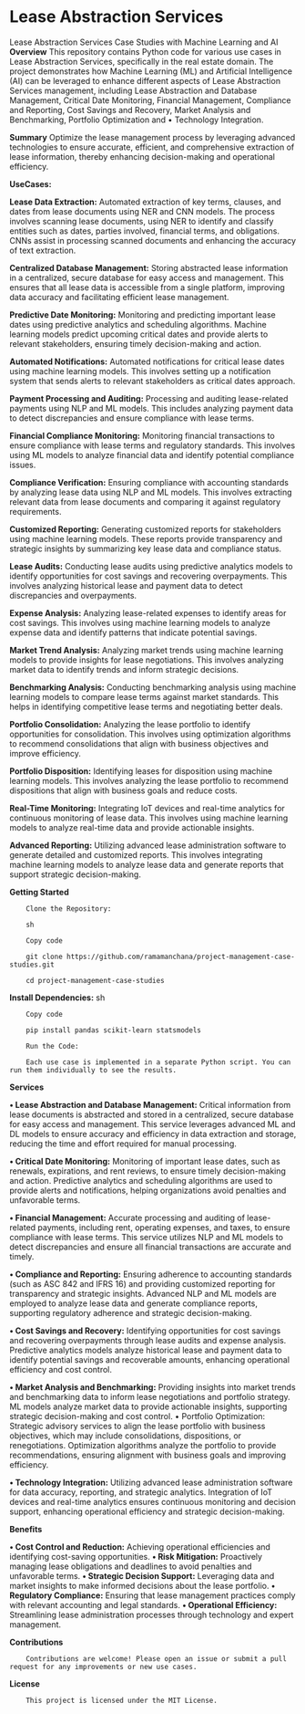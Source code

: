 # Lease Abstraction Services 
Lease Abstraction Services  Case Studies with Machine Learning and AI
**Overview**
This repository contains Python code for various use cases in Lease Abstraction Services, specifically in the real estate domain. The project demonstrates how Machine Learning (ML) and Artificial Intelligence (AI) can be leveraged to enhance different aspects of Lease Abstraction Services  management, including  Lease Abstraction and Database Management, Critical Date Monitoring, Financial Management, Compliance and Reporting, Cost Savings and Recovery, Market Analysis and Benchmarking, 	Portfolio Optimization    and •	Technology Integration.

**Summary**
Optimize the lease management process by leveraging advanced technologies to ensure accurate, efficient, and comprehensive extraction of lease information, thereby enhancing decision-making and operational efficiency.

**UseCases:**


**Lease Data Extraction:**
      Automated extraction of key terms, clauses, and dates from lease documents using NER and CNN models. The process involves scanning lease documents, using NER to identify and classify entities such as dates, parties involved, financial terms, and obligations. CNNs assist in processing scanned documents and enhancing the accuracy of text extraction.

**Centralized Database Management:**
      Storing abstracted lease information in a centralized, secure database for easy access and management. This ensures that all lease data is accessible from a single platform, improving data accuracy and facilitating efficient lease management.

**Predictive Date Monitoring:**
             Monitoring and predicting important lease dates using predictive analytics and scheduling algorithms. Machine learning models predict upcoming critical dates and provide alerts to relevant stakeholders, ensuring timely decision-making and action.

**Automated Notifications:**
            Automated notifications for critical lease dates using machine learning models. This involves setting up a notification system that sends alerts to relevant stakeholders as critical dates approach.

**Payment Processing and Auditing:**
             Processing and auditing lease-related payments using NLP and ML models. This includes analyzing payment data to detect discrepancies and ensure compliance with lease terms.

**Financial Compliance Monitoring:**
            Monitoring financial transactions to ensure compliance with lease terms and regulatory standards. This involves using ML models to analyze financial data and identify potential compliance issues.

**Compliance Verification:**
             Ensuring compliance with accounting standards by analyzing lease data using NLP and ML models. This involves extracting relevant data from lease documents and comparing it against regulatory requirements.
             
**Customized Reporting:**
             Generating customized reports for stakeholders using machine learning models. These reports provide transparency and strategic insights by summarizing key lease data and compliance status.

**Lease Audits:**
            Conducting lease audits using predictive analytics models to identify opportunities for cost savings and recovering overpayments. This involves analyzing historical lease and payment data to detect discrepancies and overpayments.

**Expense Analysis:**
            Analyzing lease-related expenses to identify areas for cost savings. This involves using machine learning models to analyze expense data and identify patterns that indicate potential savings.

**Market Trend Analysis:**
             Analyzing market trends using machine learning models to provide insights for lease negotiations. This involves analyzing market data to identify trends and inform strategic decisions.

**Benchmarking Analysis:**
            Conducting benchmarking analysis using machine learning models to compare lease terms against market standards. This helps in identifying competitive lease terms and negotiating better deals.

**Portfolio Consolidation:**
             Analyzing the lease portfolio to identify opportunities for consolidation. This involves using optimization algorithms to recommend consolidations that align with business objectives and improve efficiency.

**Portfolio Disposition:**
            Identifying leases for disposition using machine learning models. This involves analyzing the lease portfolio to recommend dispositions that align with business goals and reduce costs.

**Real-Time Monitoring:**
             Integrating IoT devices and real-time analytics for continuous monitoring of lease data. This involves using machine learning models to analyze real-time data and provide actionable insights.

**Advanced Reporting:**
            Utilizing advanced lease administration software to generate detailed and customized reports. This involves integrating machine learning models to analyze lease data and generate reports that support strategic decision-making.



 






**Getting Started**

        Clone the Repository:
        
        sh
        
        Copy code
        
        git clone https://github.com/ramamanchana/project-management-case-studies.git
        
        cd project-management-case-studies

**Install Dependencies:**
        sh
        
        Copy code
        
        pip install pandas scikit-learn statsmodels
        
        Run the Code:
        
        Each use case is implemented in a separate Python script. You can run them individually to see the results.


**Services**

**•	Lease Abstraction and Database Management:** Critical information from lease documents is abstracted and stored in a centralized, secure database for easy access and management. This service leverages advanced ML and DL models to ensure accuracy and efficiency in data extraction and storage, reducing the time and effort required for manual processing.

**•	Critical Date Monitoring:** Monitoring of important lease dates, such as renewals, expirations, and rent reviews, to ensure timely decision-making and action. Predictive analytics and scheduling algorithms are used to provide alerts and notifications, helping organizations avoid penalties and unfavorable terms.

**•	Financial Management:** Accurate processing and auditing of lease-related payments, including rent, operating expenses, and taxes, to ensure compliance with lease terms. This service utilizes NLP and ML models to detect discrepancies and ensure all financial transactions are accurate and timely.

**•	Compliance and Reporting:** Ensuring adherence to accounting standards (such as ASC 842 and IFRS 16) and providing customized reporting for transparency and strategic insights. Advanced NLP and ML models are employed to analyze lease data and generate compliance reports, supporting regulatory adherence and strategic decision-making.

**•	Cost Savings and Recovery:** Identifying opportunities for cost savings and recovering overpayments through lease audits and expense analysis. Predictive analytics models analyze historical lease and payment data to identify potential savings and recoverable amounts, enhancing operational efficiency and cost control.

**•	Market Analysis and Benchmarking:** Providing insights into market trends and benchmarking data to inform lease negotiations and portfolio strategy. ML models analyze market data to provide actionable insights, supporting strategic decision-making and cost control.
•	Portfolio Optimization: Strategic advisory services to align the lease portfolio with business objectives, which may include consolidations, dispositions, or renegotiations. Optimization algorithms analyze the portfolio to provide recommendations, ensuring alignment with business goals and improving efficiency.

**•	Technology Integration:** Utilizing advanced lease administration software for data accuracy, reporting, and strategic analytics. Integration of IoT devices and real-time analytics ensures continuous monitoring and decision support, enhancing operational efficiency and strategic decision-making.




**Benefits**

**•	Cost Control and Reduction:** Achieving operational efficiencies and identifying cost-saving opportunities.
**•	Risk Mitigation:** Proactively managing lease obligations and deadlines to avoid penalties and unfavorable terms.
**•	Strategic Decision Support:** Leveraging data and market insights to make informed decisions about the lease portfolio.
**•	Regulatory Compliance:** Ensuring that lease management practices comply with relevant accounting and legal standards.
**•	Operational Efficiency:** Streamlining lease administration processes through technology and expert management.


        
**Contributions**

        Contributions are welcome! Please open an issue or submit a pull request for any improvements or new use cases.
**License**

        This project is licensed under the MIT License.
